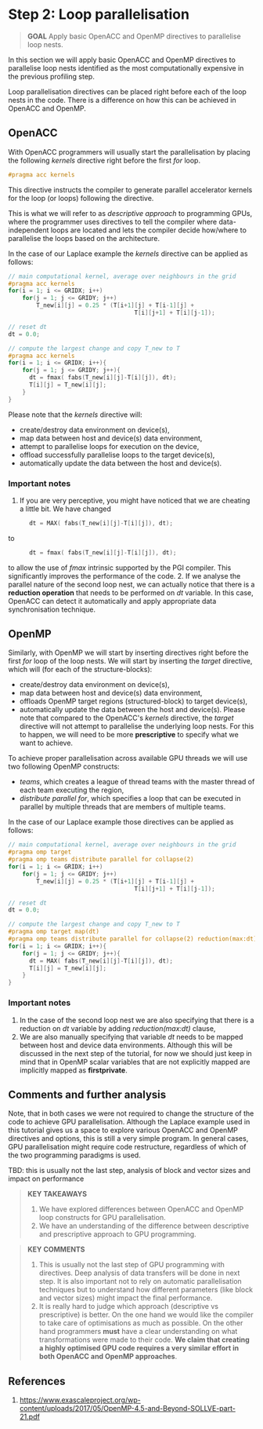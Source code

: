 # Step 2: Loop parallelisation

> **GOAL** Apply basic OpenACC and OpenMP directives to parallelise loop nests.

In this section we will apply basic OpenACC and OpenMP directives to parallelise loop nests identified as the most computationally expensive in the previous profiling step.

Loop parallelisation directives can be placed right before each of the loop nests in the code. There is a difference on how this can be achieved in OpenACC and OpenMP.

## OpenACC
With OpenACC programmers will usually start the parallelisation by placing the following *kernels* directive right before the first *for* loop.
```c
#pragma acc kernels
```
This directive instructs the compiler to generate parallel accelerator kernels for the loop (or loops) following the directive.

This is what we will refer to as *descriptive approach* to programming GPUs, where the programmer uses directives to tell the compiler where data-independent loops are located and lets the compiler decide how/where to parallelise the loops based on the architecture.

In the case of our Laplace example the *kernels* directive can be applied as follows:
```c
// main computational kernel, average over neighbours in the grid
#pragma acc kernels
for(i = 1; i <= GRIDX; i++)
    for(j = 1; j <= GRIDY; j++)
        T_new[i][j] = 0.25 * (T[i+1][j] + T[i-1][j] +
                                    T[i][j+1] + T[i][j-1]);

// reset dt
dt = 0.0;

// compute the largest change and copy T_new to T
#pragma acc kernels
for(i = 1; i <= GRIDX; i++){
    for(j = 1; j <= GRIDY; j++){
      dt = fmax( fabs(T_new[i][j]-T[i][j]), dt);
      T[i][j] = T_new[i][j];
    }
}
```
Please note that the *kernels* directive will:
* create/destroy data environment on device(s),
* map data between host and device(s) data environment,
* attempt to parallelise loops for execution on the device,
* offload successfully parallelise loops to the target device(s),
* automatically update the data between the host and device(s).

### Important notes
1. If you are very perceptive, you might have noticed that we are cheating a little bit. We have changed
```c
      dt = MAX( fabs(T_new[i][j]-T[i][j]), dt);
```
to
```c
      dt = fmax( fabs(T_new[i][j]-T[i][j]), dt);
```
to allow the use of *fmax* intrinsic supported by the PGI compiler. This significantly improves the performance of the code.
2. If we analyse the parallel nature of the second loop nest, we can actually notice that there is a **reduction operation** that needs to be performed on *dt* variable. In this case, OpenACC can detect it automatically and apply appropriate data synchronisation technique.

## OpenMP

Similarly, with OpenMP we will start by inserting directives right before the first *for* loop of the loop nests. We will start by inserting the *target* directive, which will (for each of the structure-blocks):
* create/destroy data environment on device(s),
* map data between host and device(s) data environment,
* offloads OpenMP target regions (structured-block) to target device(s),  
* automatically update the data between the host and device(s).
Please note that compared to the OpenACC's *kernels* directive, the *target* directive will not attempt to parallelise the underlying loop nests. For this to happen, we will need to be more **prescriptive** to specify what we want to achieve.

To achieve proper parallelisation across available GPU threads we will use two following OpenMP constructs:
* *teams*, which creates a league of thread teams with the master thread of each team executing the region,
* *distribute parallel for*, which specifies a loop that can be executed in parallel by multiple threads that are members of multiple teams.

In the case of our Laplace example those directives can be applied as follows:
```c
// main computational kernel, average over neighbours in the grid
#pragma omp target
#pragma omp teams distribute parallel for collapse(2)
for(i = 1; i <= GRIDX; i++)
    for(j = 1; j <= GRIDY; j++)
        T_new[i][j] = 0.25 * (T[i+1][j] + T[i-1][j] +
                                    T[i][j+1] + T[i][j-1]);

// reset dt
dt = 0.0;

// compute the largest change and copy T_new to T
#pragma omp target map(dt)
#pragma omp teams distribute parallel for collapse(2) reduction(max:dt)
for(i = 1; i <= GRIDX; i++){
    for(j = 1; j <= GRIDY; j++){
      dt = MAX( fabs(T_new[i][j]-T[i][j]), dt);
      T[i][j] = T_new[i][j];
    }
}
```
### Important notes
1. In the case of the second loop nest we are also specifying that there is a reduction on *dt* variable by adding *reduction(max:dt)* clause,
2. We are also manually specifying that variable *dt* needs to be mapped between host and device data environments. Although this will be discussed in the next step of the tutorial, for now we should just keep in mind that in OpenMP scalar variables that are not explicitly mapped are implicitly mapped as **firstprivate**.


## Comments and further analysis

Note, that in both cases we were not required to change the structure of the code to achieve GPU parallelisation. Although the Laplace example used in this tutorial gives us a space to explore various OpenACC and OpenMP directives and options, this is still a very simple program. In general cases, GPU parallelisation might require code restructure, regardless of which of the two programming paradigms is used.

TBD: this is usually not the last step, analysis of block and vector sizes and impact on performance


> **KEY TAKEAWAYS**
> 1. We have explored differences between OpenACC and OpenMP loop constructs for GPU parallelisation.
> 2. We have an understanding of the difference between descriptive and prescriptive approach to GPU programming.

> **KEY COMMENTS**
> 1. This is usually not the last step of GPU programming with directives. Deep analysis of data transfers will be done in next step. It is also important not to rely on automatic parallelisation techniques but to understand how different parameters (like block and vector sizes) might  impact the final performance.
> 2. It is really hard to judge which approach (descriptive vs prescriptive) is better. On the one hand we would like the compiler to take care of optimisations as much as possible. On the other hand programmers **must** have a clear understanding on what transformations were made to their code. **We claim that creating a highly optimised GPU code requires a very similar effort in both OpenACC and OpenMP approaches**. 

## References

1. https://www.exascaleproject.org/wp-content/uploads/2017/05/OpenMP-4.5-and-Beyond-SOLLVE-part-21.pdf
